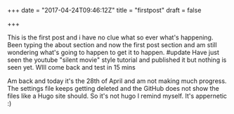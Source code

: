+++
date = "2017-04-24T09:46:12Z"
title = "firstpost"
draft = false

+++
This is the first post and i have no clue what so ever what's happening.
Been typing the about section and now the first post section and am still wondering what's going to happen to get it to happen.
#update
Have just seen the youtube "silent movie" style tutorial and published it
but nothing is seen yet. WIll come back and test in 15 mins

Am back and today it's the 28th of April and am not making much progress. The settings file keeps getting deleted and the GitHub does not show the files like a Hugo site should. So it's not hugo I remind myself. It's appernetic :)
